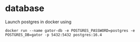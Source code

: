 # database
Launch postgres in docker using
```
docker run --name gator-db -e POSTGRES_PASSWORD=postgres -e POSTGRES_DB=gator -p 5432:5432 postgres:16.4
```